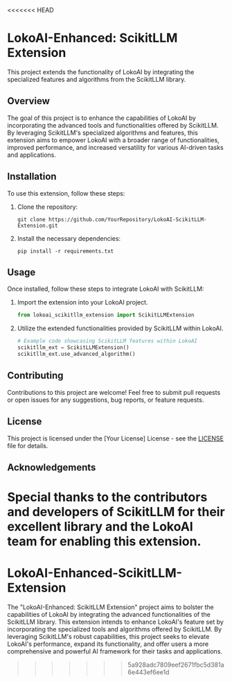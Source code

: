 <<<<<<< HEAD
# LokoAI-Enhanced: ScikitLLM Extension

This project extends the functionality of LokoAI by integrating the specialized features and algorithms from the ScikitLLM library.

## Overview

The goal of this project is to enhance the capabilities of LokoAI by incorporating the advanced tools and functionalities offered by ScikitLLM. By leveraging ScikitLLM's specialized algorithms and features, this extension aims to empower LokoAI with a broader range of functionalities, improved performance, and increased versatility for various AI-driven tasks and applications.

## Installation

To use this extension, follow these steps:

1. Clone the repository:
   ```
   git clone https://github.com/YourRepository/LokoAI-ScikitLLM-Extension.git
   ```

2. Install the necessary dependencies:
   ```
   pip install -r requirements.txt
   ```

## Usage

Once installed, follow these steps to integrate LokoAI with ScikitLLM:

1. Import the extension into your LokoAI project.
   ```python
   from lokoai_scikitllm_extension import ScikitLLMExtension
   ```

2. Utilize the extended functionalities provided by ScikitLLM within LokoAI.
   ```python
   # Example code showcasing ScikitLLM features within LokoAI
   scikitllm_ext = ScikitLLMExtension()
   scikitllm_ext.use_advanced_algorithm()
   ```

## Contributing

Contributions to this project are welcome! Feel free to submit pull requests or open issues for any suggestions, bug reports, or feature requests.

## License

This project is licensed under the [Your License] License - see the [LICENSE](LICENSE) file for details.

## Acknowledgements

Special thanks to the contributors and developers of ScikitLLM for their excellent library and the LokoAI team for enabling this extension.
=======
# LokoAI-Enhanced-ScikitLLM-Extension
The "LokoAI-Enhanced: ScikitLLM Extension" project aims to bolster the capabilities of LokoAI by integrating the advanced functionalities of the ScikitLLM library. This extension intends to enhance LokoAI's feature set by incorporating the specialized tools and algorithms offered by ScikitLLM. By leveraging ScikitLLM's robust capabilities, this project seeks to elevate LokoAI's performance, expand its functionality, and offer users a more comprehensive and powerful AI framework for their tasks and applications.
>>>>>>> 5a928adc7809eef2671fbc5d381a6e443ef6ee1d

